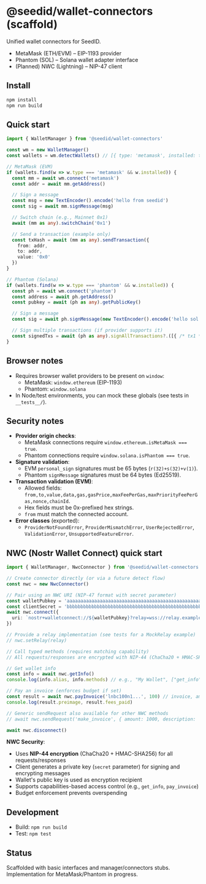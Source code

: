 # @seedid/wallet-connectors (scaffold)

Unified wallet connectors for SeedID.

- MetaMask (ETH/EVM) – EIP-1193 provider
- Phantom (SOL) – Solana wallet adapter interface
- (Planned) NWC (Lightning) – NIP-47 client

## Install

```sh
npm install
npm run build
```

## Quick start

```ts
import { WalletManager } from '@seedid/wallet-connectors'

const wm = new WalletManager()
const wallets = wm.detectWallets() // [{ type: 'metamask', installed: true }, { type: 'phantom', installed: false }, ...]

// MetaMask (EVM)
if (wallets.find(w => w.type === 'metamask' && w.installed)) {
  const mm = await wm.connect('metamask')
  const addr = await mm.getAddress()

  // Sign a message
  const msg = new TextEncoder().encode('hello from seedid')
  const sig = await mm.signMessage(msg)

  // Switch chain (e.g., Mainnet 0x1)
  await (mm as any).switchChain('0x1')

  // Send a transaction (example only)
  const txHash = await (mm as any).sendTransaction({
    from: addr,
    to: addr,
    value: '0x0'
  })
}

// Phantom (Solana)
if (wallets.find(w => w.type === 'phantom' && w.installed)) {
  const ph = await wm.connect('phantom')
  const address = await ph.getAddress()
  const pubkey = await (ph as any).getPublicKey()

  // Sign a message
  const sig = await ph.signMessage(new TextEncoder().encode('hello sol'))

  // Sign multiple transactions (if provider supports it)
  const signedTxs = await (ph as any).signAllTransactions?.([{ /* tx1 */ }, { /* tx2 */ }])
}
```

## Browser notes

- Requires browser wallet providers to be present on `window`:
  - MetaMask: `window.ethereum` (EIP-1193)
  - Phantom: `window.solana`
- In Node/test environments, you can mock these globals (see tests in `__tests__/`).

## Security notes

- **Provider origin checks**:
  - MetaMask connections require `window.ethereum.isMetaMask === true`.
  - Phantom connections require `window.solana.isPhantom === true`.
- **Signature validation**:
  - EVM `personal_sign` signatures must be 65 bytes (`r(32)+s(32)+v(1)`).
  - Phantom `signMessage` signatures must be 64 bytes (Ed25519).
- **Transaction validation (EVM)**:
  - Allowed fields: `from,to,value,data,gas,gasPrice,maxFeePerGas,maxPriorityFeePerGas,nonce,chainId`.
  - Hex fields must be 0x-prefixed hex strings.
  - `from` must match the connected account.
- **Error classes** (exported):
  - `ProviderNotFoundError`, `ProviderMismatchError`, `UserRejectedError`, `ValidationError`, `UnsupportedFeatureError`.

## NWC (Nostr Wallet Connect) quick start

```ts
import { WalletManager, NwcConnector } from '@seedid/wallet-connectors'

// Create connector directly (or via a future detect flow)
const nwc = new NwcConnector()

// Pair using an NWC URI (NIP-47 format with secret parameter)
const walletPubkey = 'aaaaaaaaaaaaaaaaaaaaaaaaaaaaaaaaaaaaaaaaaaaaaaaaaaaaaaaaaaaaaaaa' // wallet's 64-hex pubkey
const clientSecret = 'bbbbbbbbbbbbbbbbbbbbbbbbbbbbbbbbbbbbbbbbbbbbbbbbbbbbbbbbbbbbbbbb' // client's 64-hex private key
await nwc.connect({
  uri: `nostr+walletconnect://${walletPubkey}?relay=wss://relay.example.org&secret=${clientSecret}&cap=get_info&cap=pay_invoice&budget=5000`
})

// Provide a relay implementation (see tests for a MockRelay example)
// nwc.setRelay(relay)

// Call typed methods (requires matching capability)
// All requests/responses are encrypted with NIP-44 (ChaCha20 + HMAC-SHA256)

// Get wallet info
const info = await nwc.getInfo()
console.log(info.alias, info.methods) // e.g., "My Wallet", ["get_info", "pay_invoice"]

// Pay an invoice (enforces budget if set)
const result = await nwc.payInvoice('lnbc100n1...', 100) // invoice, amount in sats
console.log(result.preimage, result.fees_paid)

// Generic sendRequest also available for other NWC methods
// await nwc.sendRequest('make_invoice', { amount: 1000, description: 'test' })

await nwc.disconnect()
```

**NWC Security**:
- Uses **NIP-44 encryption** (ChaCha20 + HMAC-SHA256) for all requests/responses
- Client generates a private key (`secret` parameter) for signing and encrypting messages
- Wallet's public key is used as encryption recipient
- Supports capabilities-based access control (e.g., `get_info`, `pay_invoice`)
- Budget enforcement prevents overspending

## Development

- Build: `npm run build`
- Test: `npm test`

## Status

Scaffolded with basic interfaces and manager/connectors stubs.
Implementation for MetaMask/Phantom in progress.
